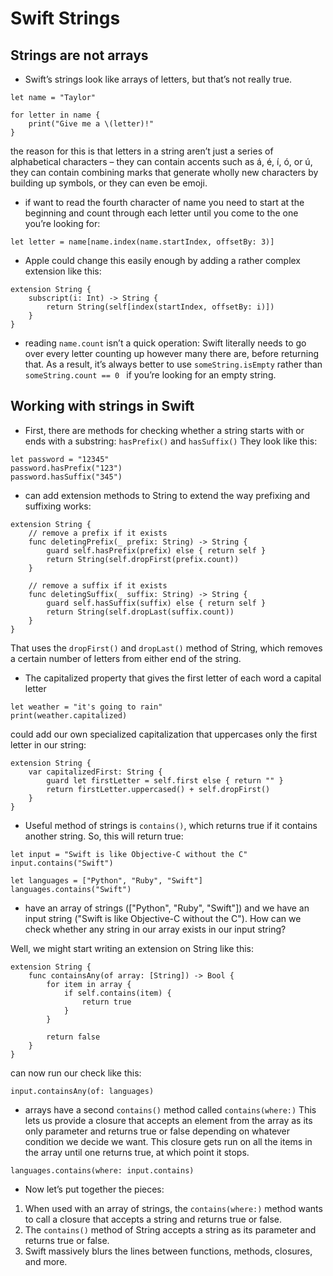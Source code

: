 # Swift Strings

## Strings are not arrays

* Swift’s strings look like arrays of letters, but that’s not really true.
```
let name = "Taylor"

for letter in name {
    print("Give me a \(letter)!"
}
```
the reason for this is that letters in a string aren’t just a series of alphabetical characters – they can contain accents such as á, é, í, ó, or ú, they can contain combining marks that generate wholly new characters by building up symbols, or they can even be emoji.

* if want to read the fourth character of name you need to start at the beginning and count through each letter until you come to the one you’re looking for:
```
let letter = name[name.index(name.startIndex, offsetBy: 3)]
```

* Apple could change this easily enough by adding a rather complex extension like this:
```
extension String {
    subscript(i: Int) -> String {
        return String(self[index(startIndex, offsetBy: i)])
    }
}
```

* reading ```name.count``` isn’t a quick operation: Swift literally needs to go over every letter counting up however many there are, before returning that. As a result, it’s always better to use ```someString.isEmpty``` rather than ```someString.count == 0 ``` if you’re looking for an empty string.

## Working with strings in Swift

* First, there are methods for checking whether a string starts with or ends with a substring: ```hasPrefix()``` and ```hasSuffix()``` They look like this:
```
let password = "12345"
password.hasPrefix("123")
password.hasSuffix("345")
```

* can add extension methods to String to extend the way prefixing and suffixing works:
```
extension String {
    // remove a prefix if it exists
    func deletingPrefix(_ prefix: String) -> String {
        guard self.hasPrefix(prefix) else { return self }
        return String(self.dropFirst(prefix.count))
    }

    // remove a suffix if it exists
    func deletingSuffix(_ suffix: String) -> String {
        guard self.hasSuffix(suffix) else { return self }
        return String(self.dropLast(suffix.count))
    }
}
```
That uses the ```dropFirst()``` and ```dropLast()``` method of String, which removes a certain number of letters from either end of the string.

* The capitalized property that gives the first letter of each word a capital letter
```
let weather = "it's going to rain"
print(weather.capitalized)
```

could add our own specialized capitalization that uppercases only the first letter in our string:
```
extension String {
    var capitalizedFirst: String {
        guard let firstLetter = self.first else { return "" }
        return firstLetter.uppercased() + self.dropFirst()
    }
}
```

* Useful method of strings is ```contains()```, which returns true if it contains another string. So, this will return true:
```
let input = "Swift is like Objective-C without the C"
input.contains("Swift")
```
```
let languages = ["Python", "Ruby", "Swift"]
languages.contains("Swift")
```

* have an array of strings (["Python", "Ruby", "Swift"]) and we have an input string ("Swift is like Objective-C without the C"). How can we check whether any string in our array exists in our input string?

Well, we might start writing an extension on String like this:
```
extension String {
    func containsAny(of array: [String]) -> Bool {
        for item in array {
            if self.contains(item) {
                return true
            }
        }

        return false
    }
}
```
can now run our check like this:
```
input.containsAny(of: languages)
```

* arrays have a second ```contains()``` method called ```contains(where:)``` This lets us provide a closure that accepts an element from the array as its only parameter and returns true or false depending on whatever condition we decide we want. This closure gets run on all the items in the array until one returns true, at which point it stops.
```
languages.contains(where: input.contains)
```
- Now let’s put together the pieces:

1. When used with an array of strings, the ```contains(where:)``` method wants to call a closure that accepts a string and returns true or false.
2. The ```contains()``` method of String accepts a string as its parameter and returns true or false.
3. Swift massively blurs the lines between functions, methods, closures, and more.


